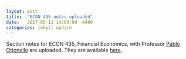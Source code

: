 ```yaml
---
layout: post
title:  "ECON 435 notes uploaded"
date:   2017-05-11 14:09:00 -0400
categories: jekyll update
---
```

Section notes for ECON 435, Financial Economics,
with Professor [Pablo Ottonello](https://sites.google.com/site/ottonellopablo/home) are uploaded.
They are available [here](https://richryan.github.io/notes/).
